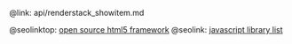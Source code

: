 @link: api/renderstack_showitem.md

@seolinktop: [open source html5 framework](https://webix.com)
@seolink: [javascript library list](https://webix.com/widget/list/)